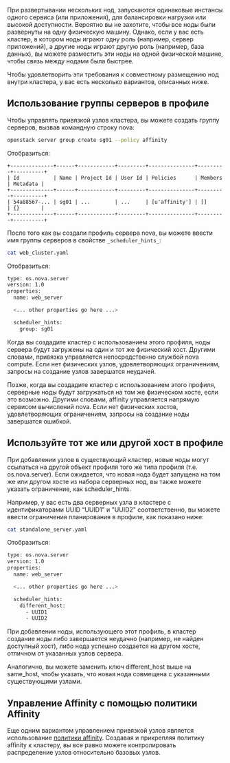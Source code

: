 При развертывании нескольких нод, запускаются одинаковые инстансы одного сервиса (или приложения), для балансировки нагрузки или высокой доступности. Вероятно вы не захотите, чтобы все ноды были развернуты на одну физическую машину. Однако, если у вас есть кластер, в котором ноды играют одну роль (например, сервер приложений), а другие ноды играют другую роль (например, база данных), вы можете разместить эти ноды на одной физической машине, чтобы связь между нодами была быстрее.

Чтобы удовлетворить эти требования к совместному размещению нод внутри кластера, у вас есть несколько вариантов, описанных ниже.

## Использование группы серверов в профиле

Чтобы управлять привязкой узлов кластера, вы можете создать группу серверов, вызвав командную строку nova:

```bash
​​openstack server group create sg01 --policy affinity
```

Отобразиться:

```
+--------------+------+------------+---------+---------------+---------+----------+
| Id           | Name | Project Id | User Id | Policies      | Members | Metadata |
+--------------+------+------------+---------+---------------+---------+----------+
| 54a88567-... | sg01 | ...        | ...     | [u'affinity'] | []      | {}       |
+--------------+------+------------+---------+---------------+---------+----------+
```

После того как вы создали профиль сервера nova, вы можете ввести имя группы серверов в свойстве `_scheduler_hints_`:

```bash
cat web_cluster.yaml
```

Отобразиться:

```bash
type: os.nova.server
version: 1.0
properties:
  name: web_server

  <... other properties go here ...>

  scheduler_hints:
    group: sg01
```

Когда вы создадите кластер с использованием этого профиля, ноды сервера будут загружены на один и тот же физический хост. Другими словами, привязка управляется непосредственно службой nova compute. Если нет физических узлов, удовлетворяющих ограничениям, запросы на создание узлов завершатся неудачей.

Позже, когда вы создадите кластер с использованием этого профиля, серверные ноды будут загружаться на том же физическом хосте, если это возможно. Другими словами, affinity управляется напрямую сервисом вычислений nova. Если нет физических хостов, удовлетворяющих ограничениям, запросы на создание ноды завершатся ошибкой.

## Используйте тот же или другой хост в профиле

При добавлении узлов в существующий кластер, новые ноды могут ссылаться на другой объект профиля того же типа профиля (т.е. os.nova.server). Если ожидается, что новая нода будет запущена на том же или другом хосте из набора серверных нод, вы также можете указать ограничение, как scheduler_hints.

Например, у вас есть два серверных узла в кластере с идентификаторами UUID “UUID1" и "UUID2" соответственно, вы можете ввести ограничения планирования в профиле, как показано ниже:

```bash
cat standalone_server.yaml
```

Отобразиться:

```bash
type: os.nova.server
version: 1.0
properties:
  name: web_server

  <... other properties go here ...>

  scheduler_hints:
    different_host:
      - UUID1
      - UUID2
```

При добавлении ноды, использующего этот профиль, в кластер создание ноды либо завершается неудачно (например, не найден доступный хост), либо нода успешно создается на другом хосте, отличном от указанных узлов сервера.

Аналогично, вы можете заменить ключ different_host выше на same_host, чтобы указать, что новая нода совмещена с указанными существующими узлами.

## Управление Affinity с помощью политики Affinity

Еще одним вариантом управлением привязкой узлов является использование [политики affinity](https://docs.openstack.org/senlin/pike/user/policy_types/affinity.html).
Создавая и прикрепляя политику affinity к кластеру, вы все равно можете контролировать распределение узлов относительно базовых узлов.
